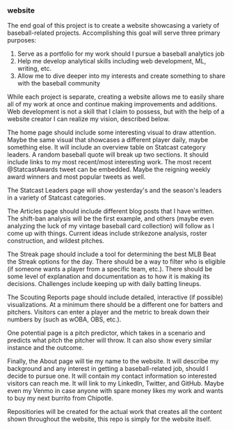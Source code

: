 ### website

The end goal of this project is to create a website showcasing a variety of baseball-related projects. Accomplishing this goal will serve three primary purposes:

1.	Serve as a portfolio for my work should I pursue a baseball analytics job
2.	Help me develop analytical skills including web development, ML, writing, etc.
3.	Allow me to dive deeper into my interests and create something to share with the baseball community

While each project is separate, creating a website allows me to easily share all of my work at once and continue making improvements and additions. Web development is not a skill that I claim to possess, but with the help of a website creator I can realize my vision, described below.

The home page should include some interesting visual to draw attention. Maybe the same visual that showcases a different player daily, maybe something else. It will include an overview table on Statcast category leaders. A random baseball quote will break up two sections. It should include links to my most recent/most interesting work. The most recent @StatcastAwards tweet can be embedded. Maybe the reigning weekly award winners and most popular tweets as well.

The Statcast Leaders page will show yesterday's and the season's leaders in a variety of Statcast categories.

The Articles page should include different blog posts that I have written. The shift-ban analysis will be the first example, and others (maybe even analyzing the luck of my vintage baseball card collection) will follow as I come up with things. Current ideas include strikezone analysis, roster construction, and wildest pitches.

The Streak page should include a tool for determining the best MLB Beat the Streak options for the day. There should be a way to filter who is eligible (if someone wants a player from a specific team, etc.). There should be some level of explanation and documentation as to how it is making its decisions. Challenges include keeping up with daily batting lineups.

The Scouting Reports page should include detailed, interactive (if possible) visualizations. At a minimum there should be a different one for batters and pitchers. Visitors can enter a player and the metric to break down their numbers by (such as wOBA, OBS, etc.).

One potential page is a pitch predictor, which takes in a scenario and predicts what pitch the pitcher will throw. It can also show every similar instance and the outcome.

Finally, the About page will tie my name to the website. It will describe my background and any interest in getting a baseball-related job, should I decide to pursue one. It will contain my contact information so interested visitors can reach me. It will link to my LinkedIn, Twitter, and GitHub. Maybe even my Venmo in case anyone with spare money likes my work and wants to buy my next burrito from Chipotle.

Repositiories will be created for the actual work that creates all the content shown throughout the website, this repo is simply for the website itself.

